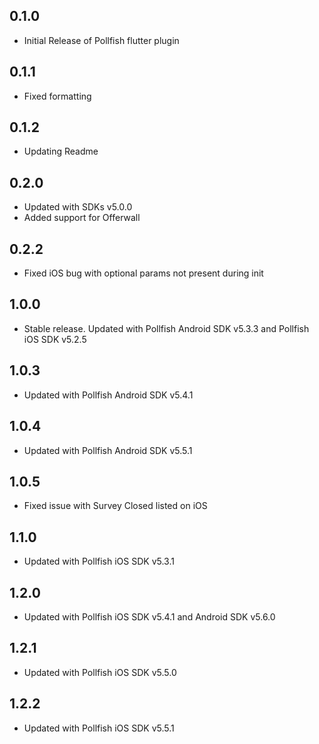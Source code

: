 ## 0.1.0

* Initial Release of Pollfish flutter plugin

## 0.1.1

* Fixed formatting

## 0.1.2

* Updating Readme

## 0.2.0

* Updated with SDKs v5.0.0
* Added support for Offerwall

## 0.2.2

* Fixed iOS bug with optional params not present during init

## 1.0.0

* Stable release. Updated with Pollfish Android SDK v5.3.3 and Pollfish iOS SDK v5.2.5

## 1.0.3

* Updated with Pollfish Android SDK v5.4.1

## 1.0.4

* Updated with Pollfish Android SDK v5.5.1

## 1.0.5

* Fixed issue with Survey Closed listed on iOS

## 1.1.0

* Updated with Pollfish iOS SDK v5.3.1

## 1.2.0

* Updated with Pollfish iOS SDK v5.4.1 and Android SDK v5.6.0

## 1.2.1

* Updated with Pollfish iOS SDK v5.5.0

## 1.2.2

*  Updated with Pollfish iOS SDK v5.5.1
